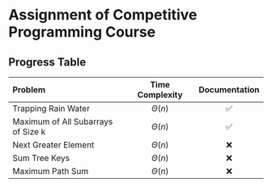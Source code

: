 # Assignment of Competitive Programming Course

## Progress Table

| Problem | Time Complexity | Documentation |
| :- | :-: | :-: |
| Trapping Rain Water | $\Theta(n)$ | :white_check_mark: |
| Maximum of All Subarrays of Size k | $\Theta(n)$ | :white_check_mark: |
| Next Greater Element | $\Theta(n)$ | :x: |
| Sum Tree Keys | $\Theta(n)$ | :x: |
| Maximum Path Sum | $\Theta(n)$ | :x: |
